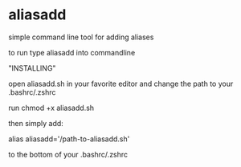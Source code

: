 # aliasadd
simple command line tool for adding aliases

to run type aliasadd into commandline


"INSTALLING"

open aliasadd.sh in your favorite editor and change the path to your .bashrc/.zshrc

run chmod +x aliasadd.sh

then simply add: 

alias aliasadd='/path-to-aliasadd.sh'

to the bottom of your .bashrc/.zshrc

